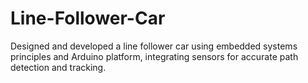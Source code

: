 # Line-Follower-Car
Designed and developed a line follower car using embedded systems principles and Arduino platform, integrating sensors for accurate path detection and tracking.
